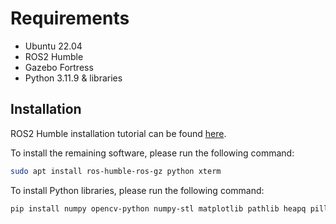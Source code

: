 # Requirements

- Ubuntu 22.04
- ROS2 Humble
- Gazebo Fortress
- Python 3.11.9 & libraries

## Installation

ROS2 Humble installation tutorial can be found [here](https://docs.ros.org/en/humble/Installation/Ubuntu-Install-Debs.html).

To install the remaining software, please run the following command:
```bash
sudo apt install ros-humble-ros-gz python xterm
```

To install Python libraries, please run the following command:

```bash
pip install numpy opencv-python numpy-stl matplotlib pathlib heapq pillow
```